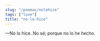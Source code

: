 ```yaml
---
slug: "/poemas/nolohice"
tags: ["love"]
title: "no-lo-hice"
---
```

—No lo hice. No sé; porque no lo he hecho.